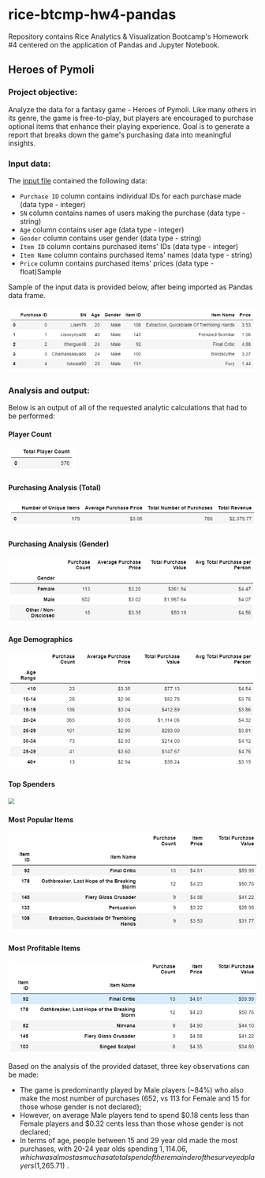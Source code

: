 # rice-btcmp-hw4-pandas
Repository contains Rice Analytics & Visualization Bootcamp's Homework #4 centered on the application of Pandas and Jupyter Notebook.



## Heroes of Pymoli

### Project objective:

Analyze the data for a fantasy game - Heroes of Pymoli. Like many others in its genre, the game is free-to-play, but players are encouraged to purchase optional items that enhance their playing experience. Goal is to generate a report that breaks down the game's purchasing data into meaningful insights.

### Input data: 

The [input file](./Resources/purchase_data.csv) contained the following data:

* `Purchase ID`	column contains individual IDs for each purchase made (data type - integer)	
* `SN`	column contains names of users making the purchase (data type - string)
* `Age`	column contains user age (data type - integer)	
* `Gender`	column contains user gender (data type - string)
* `Item ID`	column contains purchased items' IDs (data type - integer)	
* `Item Name`	column contains purchased items' names (data type - string)	
* `Price`	column contains purchased items' prices (data type - float)Sample

Sample of the input data is provided below, after being imported as Pandas data frame.

<img src="HeroesOfPymoli\Resources\input_data.PNG" style="zoom:75%;" alt="Input data"/>

### Analysis and output:

Below is an output of all of the requested analytic calculations that had to be performed: 

#### Player Count

<img src="HeroesOfPymoli\Resources\player_count.PNG" alt="Total Number of Players" style="zoom:75%;" />

#### Purchasing Analysis (Total)

<img src="HeroesOfPymoli\Resources\purch_an_total.PNG" style="zoom:75%;" />

#### Purchasing Analysis (Gender)

<img src="HeroesOfPymoli\Resources\purch_an_gender.PNG" style="zoom:75%;" />

#### Age Demographics

<img src="HeroesOfPymoli\Resources\purch_an_age.PNG" style="zoom:75%;" />

#### Top Spenders

<img src="C:\Users\troub\gitHub\rice-btcmp-hw4-pandas-challenge\HeroesOfPymoli\Resources\top_spenders.PNG" style="zoom:75%;" />

#### Most Popular Items

<img src="HeroesOfPymoli\Resources\pop_items.PNG" style="zoom:75%;" />

#### Most Profitable Items

<img src="HeroesOfPymoli\Resources\profit_items.PNG" style="zoom:75%;" />

Based on the analysis of the provided dataset, three key observations can be made:

* The game is predominantly played by Male players (~84%) who also make the most number of purchases (652, vs 113  for Female and 15 for those whose gender is not declared);  
* However, on average Male players tend to spend $0.18 cents less than Female players and $0.32 cents less than those whose gender is not declared; 
* In terms of age, people between 15 and 29 year old made the most purchases, with 20-24 year olds spending $1,114.06, which was almost as much as a total spend of the remainder of the surveyed players ($1,265.71) .